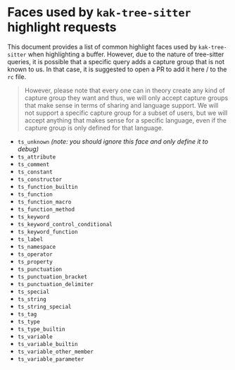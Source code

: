 # Faces used by `kak-tree-sitter` highlight requests

This document provides a list of common highlight faces used by `kak-tree-sitter` when highlighting a buffer. However,
due to the nature of tree-sitter queries, it is possible that a specific query adds a capture group that is not known to
us. In that case, it is suggested to open a PR to add it here / to the `rc` file.

> However, please note that every one can in theory create any kind of capture group they want and thus, we will only
> accept capture groups that make sense in terms of sharing and language support. We will not support a specific
> capture group for a subset of users, but we will accept anything that makes sense for a specific language, even if the
> capture group is only defined for that language.

- `ts_unknown` _(note: you should ignore this face and only define it to debug)_
- `ts_attribute`
- `ts_comment`
- `ts_constant`
- `ts_constructor`
- `ts_function_builtin`
- `ts_function`
- `ts_function_macro`
- `ts_function_method`
- `ts_keyword`
- `ts_keyword_control_conditional`
- `ts_keyword_function`
- `ts_label`
- `ts_namespace`
- `ts_operator`
- `ts_property`
- `ts_punctuation`
- `ts_punctuation_bracket`
- `ts_punctuation_delimiter`
- `ts_special`
- `ts_string`
- `ts_string_special`
- `ts_tag`
- `ts_type`
- `ts_type_builtin`
- `ts_variable`
- `ts_variable_builtin`
- `ts_variable_other_member`
- `ts_variable_parameter`
